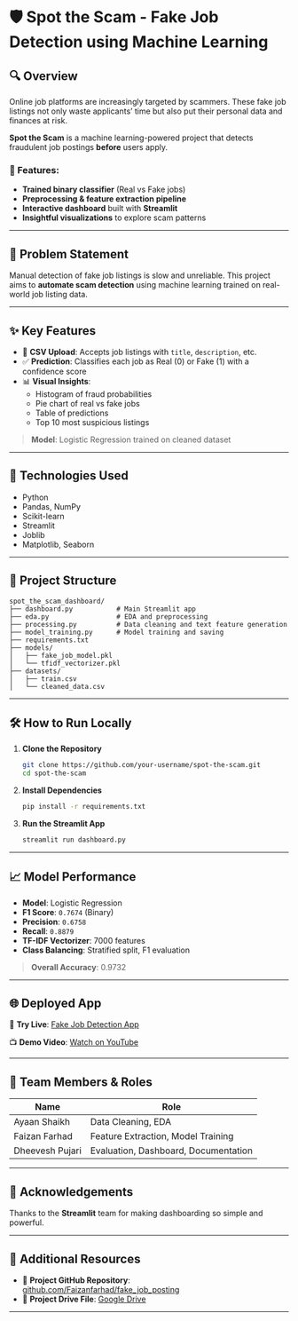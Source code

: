 # 🛡️ Spot the Scam - Fake Job Detection using Machine Learning

## 🔍 Overview

Online job platforms are increasingly targeted by scammers. These fake job listings not only waste applicants’ time but also put their personal data and finances at risk.

**Spot the Scam** is a machine learning-powered project that detects fraudulent job postings **before** users apply.

### 🎯 Features:
- **Trained binary classifier** (Real vs Fake jobs)
- **Preprocessing & feature extraction pipeline**
- **Interactive dashboard** built with **Streamlit**
- **Insightful visualizations** to explore scam patterns

---

## 🚨 Problem Statement

Manual detection of fake job listings is slow and unreliable. This project aims to **automate scam detection** using machine learning trained on real-world job listing data.

---

## ✨ Key Features

- 📂 **CSV Upload**: Accepts job listings with `title`, `description`, etc.
- ✅ **Prediction**: Classifies each job as Real (0) or Fake (1) with a confidence score
- 📊 **Visual Insights**:
  - Histogram of fraud probabilities
  - Pie chart of real vs fake jobs
  - Table of predictions
  - Top 10 most suspicious listings

> **Model**: Logistic Regression trained on cleaned dataset

---

## 🧰 Technologies Used

- Python
- Pandas, NumPy
- Scikit-learn
- Streamlit
- Joblib
- Matplotlib, Seaborn

---

## 📁 Project Structure

```
spot_the_scam_dashboard/
├── dashboard.py           # Main Streamlit app
├── eda.py                 # EDA and preprocessing
├── processing.py          # Data cleaning and text feature generation
├── model_training.py      # Model training and saving
├── requirements.txt
├── models/
│   ├── fake_job_model.pkl
│   └── tfidf_vectorizer.pkl
├── datasets/
│   ├── train.csv
│   └── cleaned_data.csv
```

---

## 🛠️ How to Run Locally

1. **Clone the Repository**
   ```bash
   git clone https://github.com/your-username/spot-the-scam.git
   cd spot-the-scam
   ```

2. **Install Dependencies**
   ```bash
   pip install -r requirements.txt
   ```

3. **Run the Streamlit App**
   ```bash
   streamlit run dashboard.py
   ```

---

## 📈 Model Performance

- **Model**: Logistic Regression
- **F1 Score**: `0.7674` (Binary)
- **Precision**: `0.6758`
- **Recall**: `0.8879`
- **TF-IDF Vectorizer**: 7000 features
- **Class Balancing**: Stratified split, F1 evaluation

> **Overall Accuracy**: 0.9732

---

## 🌐 Deployed App

🔗 **Try Live**: [Fake Job Detection App](https://faizanfarhad-fake-job-posting-app-fl81iw.streamlit.app/)

📺 **Demo Video**: [Watch on YouTube](https://youtu.be/hCbrecWw39w?feature=shared)

---

## 👥 Team Members & Roles

| Name            | Role                                |
|-----------------|-------------------------------------|
| Ayaan Shaikh    | Data Cleaning, EDA                  |
| Faizan Farhad   | Feature Extraction, Model Training  |
| Dheevesh Pujari | Evaluation, Dashboard, Documentation|

---

## 🙏 Acknowledgements

Thanks to the **Streamlit** team for making dashboarding so simple and powerful.

---

## 🔗 Additional Resources

- 📁 **Project GitHub Repository**: [github.com/Faizanfarhad/fake_job_posting](https://github.com/Faizanfarhad/fake_job_posting)
- 📎 **Project Drive File**: [Google Drive](https://drive.google.com/file/d/1uBzpfzecB-fHRfHbG2eCwXBTOkkxWFyw/view?usp=drivesdk)

---
